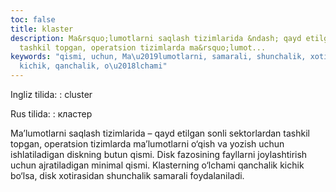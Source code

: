```yaml
---
toc: false
title: klaster
description: Ma&rsquo;lumotlarni saqlash tizimlarida &ndash; qayd etilgan sonli sektorlardan
  tashkil topgan, operatsion tizimlarda ma&rsquo;lumot...
keywords: "qismi, uchun, Ma\u2019lumotlarni, samarali, shunchalik, xotirasidan, bo\u2018lsa,
  kichik, qanchalik, o\u2018lchami"
---
```


Ingliz tilida:
:   cluster

Rus tilida:
:   кластер

Ma’lumotlarni saqlash tizimlarida – qayd etilgan sonli sektorlardan tashkil topgan, operatsion tizimlarda ma’lumotlarni o‘qish va yozish uchun ishlatiladigan diskning butun qismi. Disk fazosining fayllarni joylashtirish uchun ajratiladigan minimal qismi. Klasterning o‘lchami qanchalik kichik bo‘lsa, disk xotirasidan shunchalik samarali foydalaniladi.